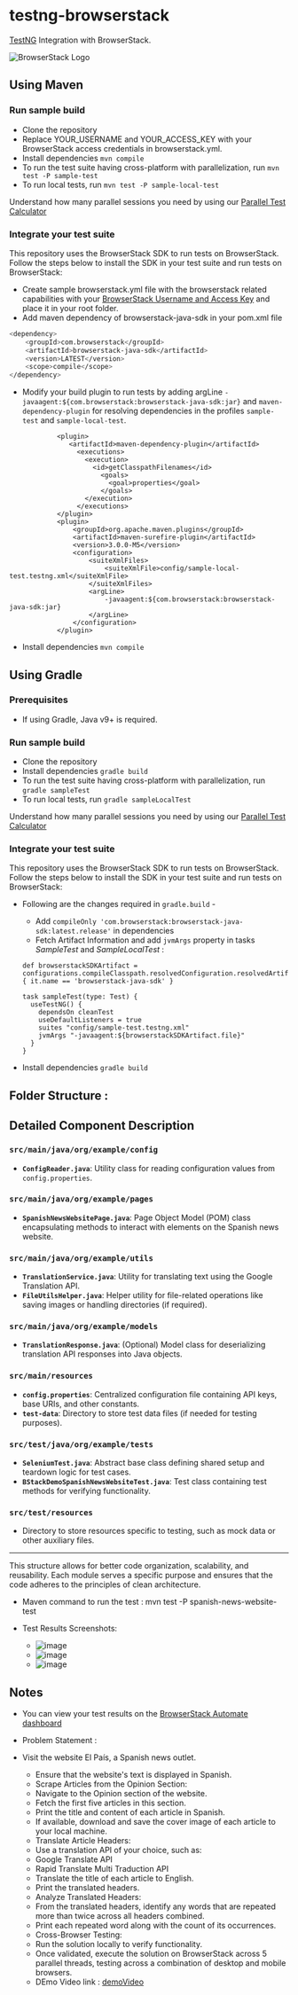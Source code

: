 # testng-browserstack

[TestNG](http://testng.org) Integration with BrowserStack.

![BrowserStack Logo](https://d98b8t1nnulk5.cloudfront.net/production/images/layout/logo-header.png?1469004780)

## Using Maven

### Run sample build

- Clone the repository
- Replace YOUR_USERNAME and YOUR_ACCESS_KEY with your BrowserStack access credentials in browserstack.yml.
- Install dependencies `mvn compile`
- To run the test suite having cross-platform with parallelization, run `mvn test -P sample-test`
- To run local tests, run `mvn test -P sample-local-test`

Understand how many parallel sessions you need by using our [Parallel Test Calculator](https://www.browserstack.com/automate/parallel-calculator?ref=github)

### Integrate your test suite

This repository uses the BrowserStack SDK to run tests on BrowserStack. Follow the steps below to install the SDK in your test suite and run tests on BrowserStack:

* Create sample browserstack.yml file with the browserstack related capabilities with your [BrowserStack Username and Access Key](https://www.browserstack.com/accounts/settings) and place it in your root folder.
* Add maven dependency of browserstack-java-sdk in your pom.xml file
```sh
<dependency>
    <groupId>com.browserstack</groupId>
    <artifactId>browserstack-java-sdk</artifactId>
    <version>LATEST</version>
    <scope>compile</scope>
</dependency>
```
* Modify your build plugin to run tests by adding argLine `-javaagent:${com.browserstack:browserstack-java-sdk:jar}` and `maven-dependency-plugin` for resolving dependencies in the profiles `sample-test` and `sample-local-test`.
```
            <plugin>
               <artifactId>maven-dependency-plugin</artifactId>
                 <executions>
                   <execution>
                     <id>getClasspathFilenames</id>
                       <goals>
                         <goal>properties</goal>
                       </goals>
                   </execution>
                 </executions>
            </plugin>
            <plugin>
                <groupId>org.apache.maven.plugins</groupId>
                <artifactId>maven-surefire-plugin</artifactId>
                <version>3.0.0-M5</version>
                <configuration>
                    <suiteXmlFiles>
                        <suiteXmlFile>config/sample-local-test.testng.xml</suiteXmlFile>
                    </suiteXmlFiles>
                    <argLine>
                        -javaagent:${com.browserstack:browserstack-java-sdk:jar}
                    </argLine>
                </configuration>
            </plugin>
```
* Install dependencies `mvn compile`

## Using Gradle

### Prerequisites
- If using Gradle, Java v9+ is required.

### Run sample build

- Clone the repository
- Install dependencies `gradle build`
- To run the test suite having cross-platform with parallelization, run `gradle sampleTest`
- To run local tests, run `gradle sampleLocalTest`

Understand how many parallel sessions you need by using our [Parallel Test Calculator](https://www.browserstack.com/automate/parallel-calculator?ref=github)

### Integrate your test suite

This repository uses the BrowserStack SDK to run tests on BrowserStack. Follow the steps below to install the SDK in your test suite and run tests on BrowserStack:

* Following are the changes required in `gradle.build` -
    * Add `compileOnly 'com.browserstack:browserstack-java-sdk:latest.release'` in dependencies
    * Fetch Artifact Information and add `jvmArgs` property in tasks *SampleTest* and *SampleLocalTest* :
  ```
  def browserstackSDKArtifact = configurations.compileClasspath.resolvedConfiguration.resolvedArtifacts.find { it.name == 'browserstack-java-sdk' }
  
  task sampleTest(type: Test) {
    useTestNG() {
      dependsOn cleanTest
      useDefaultListeners = true
      suites "config/sample-test.testng.xml"
      jvmArgs "-javaagent:${browserstackSDKArtifact.file}"
    }
  }
  ```

* Install dependencies `gradle build`

## Folder Structure :

## Detailed Component Description  

### `src/main/java/org/example/config`
- **`ConfigReader.java`**: Utility class for reading configuration values from `config.properties`.

### `src/main/java/org/example/pages`
- **`SpanishNewsWebsitePage.java`**: Page Object Model (POM) class encapsulating methods to interact with elements on the Spanish news website.

### `src/main/java/org/example/utils`
- **`TranslationService.java`**: Utility for translating text using the Google Translation API.
- **`FileUtilsHelper.java`**: Helper utility for file-related operations like saving images or handling directories (if required).

### `src/main/java/org/example/models`
- **`TranslationResponse.java`**: (Optional) Model class for deserializing translation API responses into Java objects.

### `src/main/resources`
- **`config.properties`**: Centralized configuration file containing API keys, base URIs, and other constants.
- **`test-data`**: Directory to store test data files (if needed for testing purposes).

### `src/test/java/org/example/tests`
- **`SeleniumTest.java`**: Abstract base class defining shared setup and teardown logic for test cases.
- **`BStackDemoSpanishNewsWebsiteTest.java`**: Test class containing test methods for verifying functionality.

### `src/test/resources`
- Directory to store resources specific to testing, such as mock data or other auxiliary files.

---

This structure allows for better code organization, scalability, and reusability. Each module serves a specific purpose and ensures that the code adheres to the principles of clean architecture.
- Maven command to run the test  :  mvn test -P spanish-news-website-test

- Test Results Screenshots:
    - ![image](https://github.com/user-attachments/assets/f5370c70-c1f2-4ffc-8464-7ba55627a2cc)
    - ![image](https://github.com/user-attachments/assets/c65e54b1-7ef9-48e7-b134-95cec073a02a)
    - ![image](https://github.com/user-attachments/assets/fd878c2f-0d8b-40c7-b0dd-124e54a1a2f7)


## Notes
* You can view your test results on the [BrowserStack Automate dashboard](https://www.browserstack.com/automate)

* Problem Statement :
* Visit the website El País, a Spanish news outlet.
    - Ensure that the website's text is displayed in Spanish.
    - Scrape Articles from the Opinion Section:
    - Navigate to the Opinion section of the website.
    - Fetch the first five articles in this section.
    - Print the title and content of each article in Spanish.
    - If available, download and save the cover image of each article to your local machine.
    - Translate Article Headers:
    - Use a translation API of your choice, such as:
    - Google Translate API
    - Rapid Translate Multi Traduction API
    - Translate the title of each article to English.
    - Print the translated headers.
    - Analyze Translated Headers:
    - From the translated headers, identify any words that are repeated more than twice across all headers combined.
    - Print each repeated word along with the count of its occurrences.
    - Cross-Browser Testing:
    - Run the solution locally to verify functionality.
    - Once validated, execute the solution on BrowserStack across 5 parallel threads, testing across a combination of desktop and mobile browsers.
    - DEmo Video link : [demoVideo](https://github.com/viplove29/runSeleniumTestOnBrowserStack/tree/master/demoVideo)
